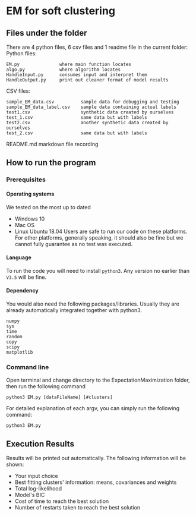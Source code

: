 # EM for soft clustering
## Files under the folder
There are 4 python files, 6 csv files and 1 readme file in the current folder:\
Python files:
```
EM.py				where main function locates
algo.py				where algorithm locates
HandleInput.py		consumes input and interpret them
HandleOutput.py		print out cleaner format of model results
```

CSV files:
```
sample_EM_data.csv			sample data for debugging and testing
sample_EM_data_label.csv	sample data containing actual labels
test1.csv 					synthetic data created by ourselves
test_1.csv 					same data but with labels
test2.csv 					another synthetic data created by ourselves
test_2.csv 					same data but with labels
```

README.md 			markdown file recording 

## How to run the program
### Prerequisites
#### Operating systems
We tested on the most up to dated
* Windows 10
* Mac OS
* Linux Ubuntu 18.04
Users are safe to run our code on these platforms. For other platforms, generally speaking, it should also be fine but we cannot fully guarantee as no test was executed.
#### Language
To run the code you will need to install `python3`. Any version no earlier than `V3.5` will be fine.

#### Dependency
You would also need the following packages/libraries. Usually they are already automatically integrated together with python3. 
```
numpy
sys
time
random
copy
scipy
matplotlib
```

### Command line
Open terminal and change directory to the ExpectationMaximization folder, then run the following command
```shell
python3 EM.py [dataFileName] [#clusters]
```
For detailed explanation of each argv, you can simply run the following command:
```shell
python3 EM.py
```

## Execution Results
Results will be printed out automatically. The following information will be shown:
* Your input choice
* Best fitting clusters' information: means, covariances and weights
* Total log-likelihood
* Model's BIC
* Cost of time to reach the best solution
* Number of restarts taken to reach the best solution
